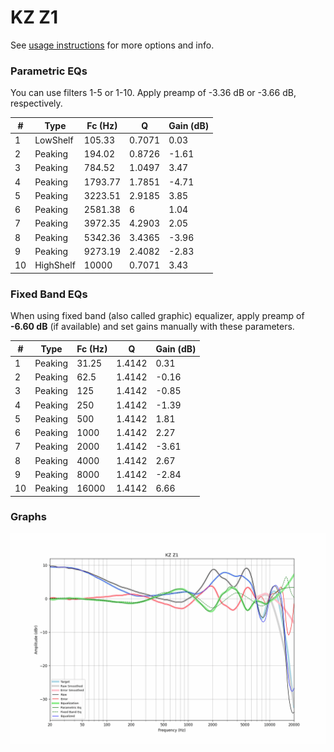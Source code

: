 # KZ Z1
See [usage instructions](https://github.com/jaakkopasanen/AutoEq#usage) for more options and info.

### Parametric EQs
You can use filters 1-5 or 1-10. Apply preamp of -3.36 dB or -3.66 dB, respectively.

|   # | Type      |   Fc (Hz) |      Q |   Gain (dB) |
|-----|-----------|-----------|--------|-------------|
|   1 | LowShelf  |    105.33 | 0.7071 |        0.03 |
|   2 | Peaking   |    194.02 | 0.8726 |       -1.61 |
|   3 | Peaking   |    784.52 | 1.0497 |        3.47 |
|   4 | Peaking   |   1793.77 | 1.7851 |       -4.71 |
|   5 | Peaking   |   3223.51 | 2.9185 |        3.85 |
|   6 | Peaking   |   2581.38 | 6      |        1.04 |
|   7 | Peaking   |   3972.35 | 4.2903 |        2.05 |
|   8 | Peaking   |   5342.36 | 3.4365 |       -3.96 |
|   9 | Peaking   |   9273.19 | 2.4082 |       -2.83 |
|  10 | HighShelf |  10000    | 0.7071 |        3.43 |

### Fixed Band EQs
When using fixed band (also called graphic) equalizer, apply preamp of **-6.60 dB** (if available) and set gains manually with these parameters.

|   # | Type    |   Fc (Hz) |      Q |   Gain (dB) |
|-----|---------|-----------|--------|-------------|
|   1 | Peaking |     31.25 | 1.4142 |        0.31 |
|   2 | Peaking |     62.5  | 1.4142 |       -0.16 |
|   3 | Peaking |    125    | 1.4142 |       -0.85 |
|   4 | Peaking |    250    | 1.4142 |       -1.39 |
|   5 | Peaking |    500    | 1.4142 |        1.81 |
|   6 | Peaking |   1000    | 1.4142 |        2.27 |
|   7 | Peaking |   2000    | 1.4142 |       -3.61 |
|   8 | Peaking |   4000    | 1.4142 |        2.67 |
|   9 | Peaking |   8000    | 1.4142 |       -2.84 |
|  10 | Peaking |  16000    | 1.4142 |        6.66 |

### Graphs
![](./KZ%20Z1.png)
